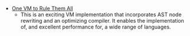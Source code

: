 * [One VM to Rule Them All](https://www.cs.purdue.edu/homes/gkrichar/papers/onward2013-wuerthinger-truffle.pdf)
    - This is an exciting VM implementation that incorporates AST node rewriting and an optimizing compiler. It enables the implementation of, and excellent performance for, a wide range of languages.
